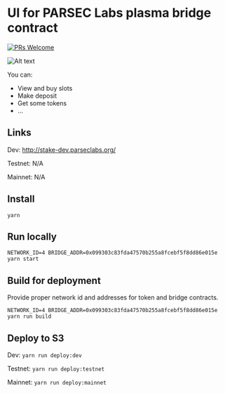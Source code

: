 # UI for PARSEC Labs plasma bridge contract

[![PRs Welcome](https://img.shields.io/badge/PRs-welcome-brightgreen.svg?style=flat-square)](http://makeapullrequest.com)

![Alt text](screenshot.png)

You can:

- View and buy slots
- Make deposit
- Get some tokens
- ...

## Links

Dev: http://stake-dev.parseclabs.org/

Testnet: N/A

Mainnet: N/A

## Install

`yarn`

## Run locally

```
NETWORK_ID=4 BRIDGE_ADDR=0x099303c83fda47570b255a8fcebf5f8dd86e015e yarn start
```

## Build for deployment

Provide proper network id and addresses for token and bridge contracts.

```
NETWORK_ID=4 BRIDGE_ADDR=0x099303c83fda47570b255a8fcebf5f8dd86e015e yarn run build
```

## Deploy to S3

Dev: `yarn run deploy:dev`

Testnet: `yarn run deploy:testnet`

Mainnet: `yarn run deploy:mainnet`

